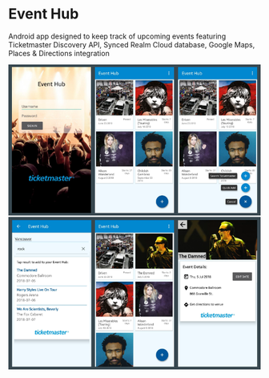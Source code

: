 # Event Hub
Android app designed to keep track of upcoming events featuring Ticketmaster Discovery API, Synced Realm Cloud database, Google Maps, Places & Directions integration


![Screenshot1](https://github.com/ddiiorio/event-hub/blob/master/app/src/screen-grabs-1.PNG)
![Screenshot2](https://github.com/ddiiorio/event-hub/blob/master/app/src/screen-grabs-2.PNG)
